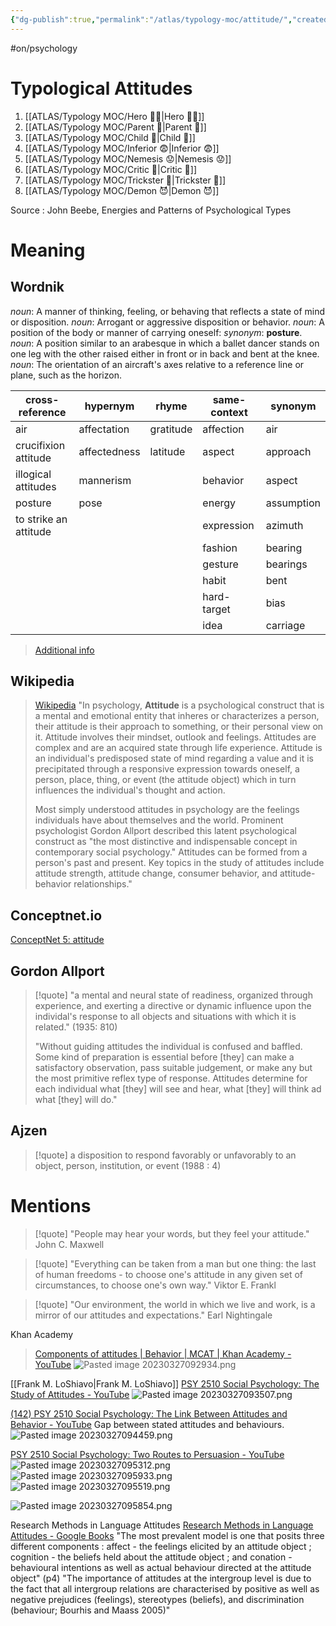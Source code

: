 ```yaml
---
{"dg-publish":true,"permalink":"/atlas/typology-moc/attitude/","created":"","updated":""}
---
```


#on/psychology 

# Typological Attitudes 
1. [[ATLAS/Typology MOC/Hero 🦸‍♂️\|Hero 🦸‍♂️]]
2. [[ATLAS/Typology MOC/Parent 🤨\|Parent 🤨]]
3. [[ATLAS/Typology MOC/Child 👼\|Child 👼]]
4. [[ATLAS/Typology MOC/Inferior 😨\|Inferior 😨]]
5. [[ATLAS/Typology MOC/Nemesis 😟\|Nemesis 😟]]
6. [[ATLAS/Typology MOC/Critic 🤔\|Critic 🤔]]
7. [[ATLAS/Typology MOC/Trickster 🤡\|Trickster 🤡]]
8. [[ATLAS/Typology MOC/Demon 😈\|Demon 😈]]

Source : John Beebe, Energies and Patterns of Psychological Types 

# Meaning
## Wordnik 
*noun*: A manner of thinking, feeling, or behaving that reflects a state of mind or disposition.
*noun*: Arrogant or aggressive disposition or behavior.
*noun*: A position of the body or manner of carrying oneself: <i>synonym</i>: <strong> posture</strong>.
*noun*: A position similar to an arabesque in which a ballet dancer stands on one leg with the other raised either in front or in back and bent at the knee.
*noun*: The orientation of an aircraft's axes relative to a reference line or plane, such as the horizon.

| cross-reference |hypernym |rhyme |same-context |synonym |
| --- | --- | --- | --- | --- |
| air | affectation | gratitude | affection | air |
| crucifixion attitude | affectedness | latitude | aspect | approach |
| illogical attitudes | mannerism |  | behavior | aspect |
| posture | pose |  | energy | assumption |
| to strike an attitude |  |  | expression | azimuth |
|  |  |  | fashion | bearing |
|  |  |  | gesture | bearings |
|  |  |  | habit | bent |
|  |  |  | hard-target | bias |
|  |  |  | idea | carriage |

> [Additional info](https://www.wordnik.com/words/attitude)

## Wikipedia
> [Wikipedia](https://en.wikipedia.org/wiki/Attitude_(psychology))
> "In psychology, **Attitude** is a psychological construct that is a mental and emotional entity that inheres or characterizes a person, their attitude is their  approach to something, or their personal view on it. Attitude involves their mindset, outlook and feelings. Attitudes are complex and are an acquired state through life experience. Attitude is an individual's predisposed state of mind regarding a value and it is precipitated through a responsive expression towards oneself, a person, place, thing, or event (the attitude object) which in turn influences the individual's thought and action.
>
> Most simply understood attitudes in psychology are the feelings individuals have about themselves and the world. Prominent psychologist Gordon Allport described this latent psychological construct as "the most distinctive and indispensable concept in contemporary social psychology." Attitudes can be formed from a person's past and present. Key topics in the study of attitudes include attitude strength, attitude change, consumer behavior, and attitude-behavior relationships."

## Conceptnet.io 
[ConceptNet 5: attitude](https://conceptnet.io/c/en/attitude)

## Gordon Allport

> [!quote] 
> "a mental and neural state of readiness, organized through experience, and exerting a directive or dynamic influence upon the individal's response to all objects and situations with which it is related." (1935: 810)
> 
> "Without guiding attitudes the individual is confused and baffled. Some kind of preparation is essential before [they] can make a satisfactory observation, pass suitable judgement, or make any but the most primitive reflex type of response. Attitudes determine for each individual what [they] will see and hear, what [they] will think ad what [they] will do."

## Ajzen 
> [!quote] 
> a disposition to respond favorably or unfavorably to an object, person, institution, or event 
> (1988 : 4)



# Mentions

> [!quote] 
> "People may hear your words, but they feel your attitude." 
> John C. Maxwell

> [!quote] 
> "Everything can be taken from a man but one thing: the last of human freedoms - to choose one's attitude in any given set of circumstances, to choose one's own way."
> Viktor E. Frankl 

> [!quote] 
> "Our environment, the world in which we live and work, is a mirror of our attitudes and expectations."
> Earl Nightingale

Khan Academy 
> [Components of attitudes | Behavior | MCAT | Khan Academy - YouTube](https://www.youtube.com/watch?v=cDq1_R-J51w)
![Pasted image 20230327092934.png](/img/user/EXTRAS/Images/Pasted%20image%2020230327092934.png)

[[Frank M. LoShiavo\|Frank M. LoShiavo]]
[PSY 2510 Social Psychology: The Study of Attitudes - YouTube](https://www.youtube.com/watch?v=4i46o7xLNiY)
![Pasted image 20230327093507.png](/img/user/EXTRAS/Images/Pasted%20image%2020230327093507.png)

[(142) PSY 2510 Social Psychology: The Link Between Attitudes and Behavior - YouTube](https://www.youtube.com/watch?v=tohd2AJ2bvI)
Gap between stated attitudes and behaviours. 
![Pasted image 20230327094459.png](/img/user/EXTRAS/Images/Pasted%20image%2020230327094459.png)

[PSY 2510 Social Psychology: Two Routes to Persuasion - YouTube](https://www.youtube.com/watch?v=P9jYb_f6qGM)
![Pasted image 20230327095312.png](/img/user/EXTRAS/Images/Pasted%20image%2020230327095312.png)
![Pasted image 20230327095933.png](/img/user/EXTRAS/Images/Pasted%20image%2020230327095933.png)![Pasted image 20230327095519.png](/img/user/EXTRAS/Images/Pasted%20image%2020230327095519.png)

![Pasted image 20230327095854.png](/img/user/EXTRAS/Images/Pasted%20image%2020230327095854.png)

Research Methods in Language Attitudes 
[Research Methods in Language Attitudes - Google Books](https://books.google.fr/books?hl=en&lr=&id=GqZ3EAAAQBAJ&oi=fnd&pg=PA1&dq=attitudes+%2B+body+language&ots=uDun0jUd6e&sig=xBIFVInosD64DU6p1z7lncY_8ms&redir_esc=y#v=onepage&q=attitudes%20%2B%20body%20language&f=false)
"The most prevalent model is one that posits three different components : affect - the feelings elicited by an attitude object ; cognition - the beliefs held about the attitude object ; and conation - behavioural intentions as well as actual behaviour directed at the attitude object" (p4)
"The importance of attitudes at the intergroup level is due to the fact that all intergroup relations are characterised by positive as well as negative prejudices (feelings), stereotypes (beliefs), and discrimination (behaviour; Bourhis and Maass 2005)"
